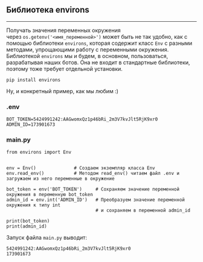 ## Библиотека environs
-------------------

Получать значения переменных окружения через `os.getenv('<имя_переменной>')` может быть не так удобно, как с помощью библиотеки `environs`, которая содержит класс `Env` с разными методами, упрощающими работу с переменными окружения. Библиотекой `environs` мы и будем, в основном, пользоваться, разрабатывая наших ботов. Она не входит в стандартные библиотеки, поэтому тоже требует отдельной установки. 

    pip install environs

Ну, и конкретный пример, как мы любим :)

### .env

    BOT_TOKEN=5424991242:AAGwomxQz1p46bRi_2m3V7kvJlt5RjK9xr0
    ADMIN_ID=173901673

### main.py

    from environs import Env
    
    
    env = Env()              # Создаем экземпляр класса Env
    env.read_env()           # Методом read_env() читаем файл .env и загружаем из него переменные в окружение 
                              
    bot_token = env('BOT_TOKEN')     # Сохраняем значение переменной окружения в переменную bot_token
    admin_id = env.int('ADMIN_ID')   # Преобразуем значение переменной окружения к типу int 
                                     # и сохраняем в переменной admin_id
    
    print(bot_token)
    print(admin_id)

Запуск файла `main.py` выводит:

    5424991242:AAGwomxQz1p46bRi_2m3V7kvJlt5RjK9xr0
    173901673